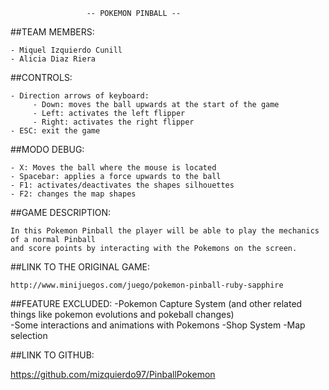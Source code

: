 
                     -- POKEMON PINBALL --


  ##TEAM MEMBERS:

	- Miquel Izquierdo Cunill
	- Alicia Diaz Riera

  ##CONTROLS:

	- Direction arrows of keyboard:
	     - Down: moves the ball upwards at the start of the game
	     - Left: activates the left flipper
	     - Right: activates the right flipper
	- ESC: exit the game

  ##MODO DEBUG:

	- X: Moves the ball where the mouse is located
	- Spacebar: applies a force upwards to the ball
	- F1: activates/deactivates the shapes silhouettes
	- F2: changes the map shapes

  ##GAME DESCRIPTION:

	In this Pokemon Pinball the player will be able to play the mechanics of a normal Pinball
	and score points by interacting with the Pokemons on the screen.

  ##LINK TO THE ORIGINAL GAME:

	http://www.minijuegos.com/juego/pokemon-pinball-ruby-sapphire

  ##FEATURE EXCLUDED:
 	 -Pokemon Capture System (and other related things like pokemon evolutions and pokeball changes)	
	 -Some interactions and animations with Pokemons
	 -Shop System
	 -Map selection

  ##LINK TO GITHUB:

https://github.com/mizquierdo97/PinballPokemon
	
